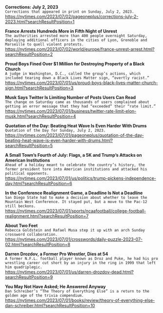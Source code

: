 **Corrections: July 2, 2023**\
`Corrections that appeared in print on Sunday, July 2, 2023.`\
https://nytimes.com/2023/07/02/pageoneplus/corrections-july-2-2023.html?searchResultPosition=1

**France Arrests Hundreds More in Fifth Night of Unrest**\
`The authorities arrested more than 400 people overnight Saturday, deploying additional officers in the cities of Lyon, Grenoble and Marseille to quell violent protests.`\
https://nytimes.com/2023/07/02/world/europe/france-unrest-arrest.html?searchResultPosition=2

**Proud Boys Fined Over $1 Million for Destroying Property of a Black Church**\
`A judge in Washington, D.C., called the group’s actions, which included tearing down a Black Lives Matter sign, “overtly racist.”`\
https://nytimes.com/2023/07/01/us/proud-boys-black-lives-matter-church-sign.html?searchResultPosition=3

**Musk Says Twitter Is Limiting Number of Posts Users Can Read**\
`The change on Saturday came as thousands of users complained about getting an error message that they had “exceeded” their “rate limit.”`\
https://nytimes.com/2023/07/01/business/twitter-rate-limit-elon-musk.html?searchResultPosition=4

**Quotation of the Day: Beating Heat Wave Is Even Harder With Drums**\
`Quotation of the Day for Sunday, July 2, 2023.`\
https://nytimes.com/2023/07/01/pageoneplus/quotation-of-the-day-beating-heat-wave-is-even-harder-with-drums.html?searchResultPosition=5

**A Small Town’s Fourth of July: Flags, a 5K and Trump’s Attacks on American Institutions**\
`Ahead of a holiday meant to celebrate the country’s history, the former president tore into American institutions and attacked his political opponents.`\
https://nytimes.com/2023/07/01/us/politics/trump-pickens-independence-day.html?searchResultPosition=6

**In the Conference Realignment Game, a Deadline Is Not a Deadline**\
`San Diego State had to make a decision about whether to leave the Mountain West Conference. It stayed put, but a move to the Pac-12 still beckons.`\
https://nytimes.com/2023/07/01/sports/ncaafootball/college-football-realignment.html?searchResultPosition=7

**About Two Feet**\
`Rebecca Goldstein and Rafael Musa step it up with an arch Sunday crossword collaboration.`\
https://nytimes.com/2023/07/01/crosswords/daily-puzzle-2023-07-02.html?searchResultPosition=8

**Darren Drozdov, a Former Pro Wrestler, Dies at 54**\
`A former N.F.L. football player known as Droz and Puke, he had his pro wrestling career cut short by an injury in the ring in 1999 that left him quadriplegic.`\
https://nytimes.com/2023/07/01/us/darren-drozdov-dead.html?searchResultPosition=9

**You May Not Have Asked; He Answered Anyway**\
`Dan Schreiber’s “The Theory of Everything Else” is a return to the golden age of the trivia compendium.`\
https://nytimes.com/2023/07/01/books/review/theory-of-everything-else-dan-schreiber.html?searchResultPosition=10

